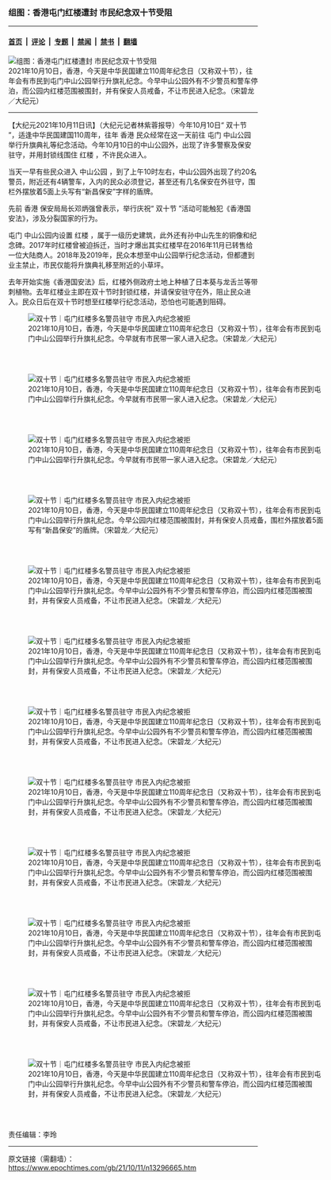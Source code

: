 ### 组图：香港屯门红楼遭封 市民纪念双十节受阻

---

#### [首页](../../../..?n13296665) &nbsp;|&nbsp; [评论](../../../../../epoch-comment?n13296665) &nbsp;|&nbsp; [专题](../../../../../epoch-special?n13296665) &nbsp;|&nbsp; [禁闻](../../../../../epoch-news?n13296665) &nbsp;|&nbsp; [禁书](../../../../../books?n13296665) &nbsp;|&nbsp; [翻墙](https://github.com/gfw-breaker/nogfw/blob/master/README.md?n13296665)


<div><img alt="组图：香港屯门红楼遭封 市民纪念双十节受阻" class="attachment-djy_600_400 size-djy_600_400 wp-post-image" src="https://i.epochtimes.com/assets/uploads/2021/10/id13296667-211010094859100311-600x400.jpg"/>
<div class="caption">
 2021年10月10日，香港，今天是中华民国建立110周年纪念日（又称双十节），往年会有市民到屯门中山公园举行升旗礼纪念。今早中山公园外有不少警员和警车停泊，而公园内红楼范围被围封，并有保安人员戒备，不让市民进入纪念。（宋碧龙／大纪元）
</div></div><hr/><div class="post_content" id="artbody" itemprop="articleBody">
 <!-- article content begin -->
 <p>
  【大纪元2021年10月11日讯】（大纪元记者林紫蓉报导）今年10月10日“
  <ok href="https://www.epochtimes.com/gb/tag/%E5%8F%8C%E5%8D%81%E8%8A%82.html">
   双十节
  </ok>
  ”，适逢中华民国建国110周年，往年
  <ok href="https://www.epochtimes.com/gb/tag/%E9%A6%99%E6%B8%AF.html">
   香港
  </ok>
  民众经常在这一天前往
  <ok href="https://www.epochtimes.com/gb/tag/%E5%B1%AF%E9%97%A8.html">
   屯门
  </ok>
  <ok href="https://www.epochtimes.com/gb/tag/%E4%B8%AD%E5%B1%B1%E5%85%AC%E5%9B%AD.html">
   中山公园
  </ok>
  举行升旗典礼等纪念活动。今年10月10日的中山公园外，出现了许多警察及保安驻守，并用封锁线围住
  <ok href="https://www.epochtimes.com/gb/tag/%E7%BA%A2%E6%A5%BC.html">
   红楼
  </ok>
  ，不许民众进入。
 </p>
 <p>
  当天一早有些民众进入
  <ok href="https://www.epochtimes.com/gb/tag/%E4%B8%AD%E5%B1%B1%E5%85%AC%E5%9B%AD.html">
   中山公园
  </ok>
  ，到了上午10时左右，中山公园外出现了约20名警员，附近还有4辆警车，入内的民众必须登记，甚至还有几名保安在外驻守，围栏外摆放着5面上头写有“新昌保安”字样的盾牌。
 </p>
 <p>
  先前
  <ok href="https://www.epochtimes.com/gb/tag/%E9%A6%99%E6%B8%AF.html">
   香港
  </ok>
  保安局局长邓炳强曾表示，举行庆祝“
  <ok href="https://www.epochtimes.com/gb/tag/%E5%8F%8C%E5%8D%81%E8%8A%82.html">
   双十节
  </ok>
  ”活动可能触犯《香港国安法》，涉及分裂国家的行为。
 </p>
 <p>
  <ok href="https://www.epochtimes.com/gb/tag/%E5%B1%AF%E9%97%A8.html">
   屯门
  </ok>
  中山公园内设置
  <ok href="https://www.epochtimes.com/gb/tag/%E7%BA%A2%E6%A5%BC.html">
   红楼
  </ok>
  ，属于一级历史建筑，此外还有孙中山先生的铜像和纪念碑。2017年时红楼曾被迫拆迁，当时才爆出其实红楼早在2016年11月已转售给一位大陆商人。2018年及2019年，民众本想至中山公园举行纪念活动，但都遭到业主禁止，市民仅能将升旗典礼移至附近的小草坪。
 </p>
 <p>
  去年开始实施《香港国安法》后，红楼外侧政府土地上种植了日本葵与龙舌兰等带刺植物。去年红楼业主即在双十节时封锁红楼，并请保安驻守在外，阻止民众进入。民众日后在双十节时想至红楼举行纪念活动，恐怕也可能遇到阻碍。
 </p>
 <figure aria-describedby="caption-attachment-13296668" class="wp-caption aligncenter" id="attachment_13296668" style="width: 600px">
  <ok href="https://i.epochtimes.com/assets/uploads/2021/10/id13296668-211010094906100311.jpg" target="_blank">
   <img alt="双十节｜屯门红楼多名警员驻守 市民入内纪念被拒" class="size-large wp-image-13296668" src="https://i.epochtimes.com/assets/uploads/2021/10/id13296668-211010094906100311-600x400.jpg" title="双十节｜屯门红楼多名警员驻守 市民入内纪念被拒"/>
  </ok>
  <br/><figcaption class="wp-caption-text" id="caption-attachment-13296668">
   2021年10月10日，香港，今天是中华民国建立110周年纪念日（又称双十节），往年会有市民到屯门中山公园举行升旗礼纪念。今早就有市民带一家人进入纪念。（宋碧龙／大纪元）
  </figcaption><br/>
 </figure><br/>
 <figure aria-describedby="caption-attachment-13296669" class="wp-caption aligncenter" id="attachment_13296669" style="width: 600px">
  <ok href="https://i.epochtimes.com/assets/uploads/2021/10/id13296669-211010094910100311.jpg" target="_blank">
   <img alt="双十节｜屯门红楼多名警员驻守 市民入内纪念被拒" class="size-large wp-image-13296669" src="https://i.epochtimes.com/assets/uploads/2021/10/id13296669-211010094910100311-600x401.jpg" title="双十节｜屯门红楼多名警员驻守 市民入内纪念被拒"/>
  </ok>
  <br/><figcaption class="wp-caption-text" id="caption-attachment-13296669">
   2021年10月10日，香港，今天是中华民国建立110周年纪念日（又称双十节），往年会有市民到屯门中山公园举行升旗礼纪念。今早就有市民带一家人进入纪念。（宋碧龙／大纪元）
  </figcaption><br/>
 </figure><br/>
 <figure aria-describedby="caption-attachment-13296670" class="wp-caption aligncenter" id="attachment_13296670" style="width: 600px">
  <ok href="https://i.epochtimes.com/assets/uploads/2021/10/id13296670-211010094939100311.jpg" target="_blank">
   <img alt="双十节｜屯门红楼多名警员驻守 市民入内纪念被拒" class="size-large wp-image-13296670" src="https://i.epochtimes.com/assets/uploads/2021/10/id13296670-211010094939100311-600x400.jpg" title="双十节｜屯门红楼多名警员驻守 市民入内纪念被拒"/>
  </ok>
  <br/><figcaption class="wp-caption-text" id="caption-attachment-13296670">
   2021年10月10日，香港，今天是中华民国建立110周年纪念日（又称双十节），往年会有市民到屯门中山公园举行升旗礼纪念。今早就有市民带一家人进入纪念。（宋碧龙／大纪元）
  </figcaption><br/>
 </figure><br/>
 <figure aria-describedby="caption-attachment-13296672" class="wp-caption aligncenter" id="attachment_13296672" style="width: 600px">
  <ok href="https://i.epochtimes.com/assets/uploads/2021/10/id13296672-211010094903100311.jpg" target="_blank">
   <img alt="双十节｜屯门红楼多名警员驻守 市民入内纪念被拒" class="size-large wp-image-13296672" src="https://i.epochtimes.com/assets/uploads/2021/10/id13296672-211010094903100311-600x400.jpg" title="双十节｜屯门红楼多名警员驻守 市民入内纪念被拒"/>
  </ok>
  <br/><figcaption class="wp-caption-text" id="caption-attachment-13296672">
   2021年10月10日，香港，今天是中华民国建立110周年纪念日（又称双十节），往年会有市民到屯门中山公园举行升旗礼纪念。今早公园内红楼范围被围封，并有保安人员戒备，围栏外摆放着5面写有“新昌保安”的盾牌。（宋碧龙／大纪元）
  </figcaption><br/>
 </figure><br/>
 <figure aria-describedby="caption-attachment-13296675" class="wp-caption aligncenter" id="attachment_13296675" style="width: 600px">
  <ok href="https://i.epochtimes.com/assets/uploads/2021/10/id13296675-211010094921100311.jpg" target="_blank">
   <img alt="双十节｜屯门红楼多名警员驻守 市民入内纪念被拒" class="size-large wp-image-13296675" src="https://i.epochtimes.com/assets/uploads/2021/10/id13296675-211010094921100311-600x400.jpg" title="双十节｜屯门红楼多名警员驻守 市民入内纪念被拒"/>
  </ok>
  <br/><figcaption class="wp-caption-text" id="caption-attachment-13296675">
   2021年10月10日，香港，今天是中华民国建立110周年纪念日（又称双十节），往年会有市民到屯门中山公园举行升旗礼纪念。今早中山公园外有不少警员和警车停泊，而公园内红楼范围被围封，并有保安人员戒备，不让市民进入纪念。（宋碧龙／大纪元）
  </figcaption><br/>
 </figure><br/>
 <figure aria-describedby="caption-attachment-13296677" class="wp-caption aligncenter" id="attachment_13296677" style="width: 600px">
  <ok href="https://i.epochtimes.com/assets/uploads/2021/10/id13296677-211010094946100311.jpg" target="_blank">
   <img alt="双十节｜屯门红楼多名警员驻守 市民入内纪念被拒" class="size-large wp-image-13296677" src="https://i.epochtimes.com/assets/uploads/2021/10/id13296677-211010094946100311-600x401.jpg" title="双十节｜屯门红楼多名警员驻守 市民入内纪念被拒"/>
  </ok>
  <br/><figcaption class="wp-caption-text" id="caption-attachment-13296677">
   2021年10月10日，香港，今天是中华民国建立110周年纪念日（又称双十节），往年会有市民到屯门中山公园举行升旗礼纪念。今早中山公园外有不少警员和警车停泊，而公园内红楼范围被围封，并有保安人员戒备，不让市民进入纪念。（宋碧龙／大纪元）
  </figcaption><br/>
 </figure><br/>
 <figure aria-describedby="caption-attachment-13296678" class="wp-caption aligncenter" id="attachment_13296678" style="width: 600px">
  <ok href="https://i.epochtimes.com/assets/uploads/2021/10/id13296678-211010094914100311.jpg" target="_blank">
   <img alt="双十节｜屯门红楼多名警员驻守 市民入内纪念被拒" class="size-large wp-image-13296678" src="https://i.epochtimes.com/assets/uploads/2021/10/id13296678-211010094914100311-600x400.jpg" title="双十节｜屯门红楼多名警员驻守 市民入内纪念被拒"/>
  </ok>
  <br/><figcaption class="wp-caption-text" id="caption-attachment-13296678">
   2021年10月10日，香港，今天是中华民国建立110周年纪念日（又称双十节），往年会有市民到屯门中山公园举行升旗礼纪念。今早中山公园外有不少警员和警车停泊，而公园内红楼范围被围封，并有保安人员戒备，不让市民进入纪念。（宋碧龙／大纪元）
  </figcaption><br/>
 </figure><br/>
 <figure aria-describedby="caption-attachment-13296679" class="wp-caption aligncenter" id="attachment_13296679" style="width: 600px">
  <ok href="https://i.epochtimes.com/assets/uploads/2021/10/id13296679-211010094917100311.jpg" target="_blank">
   <img alt="双十节｜屯门红楼多名警员驻守 市民入内纪念被拒" class="size-large wp-image-13296679" src="https://i.epochtimes.com/assets/uploads/2021/10/id13296679-211010094917100311-600x400.jpg" title="双十节｜屯门红楼多名警员驻守 市民入内纪念被拒"/>
  </ok>
  <br/><figcaption class="wp-caption-text" id="caption-attachment-13296679">
   2021年10月10日，香港，今天是中华民国建立110周年纪念日（又称双十节），往年会有市民到屯门中山公园举行升旗礼纪念。今早中山公园外有不少警员和警车停泊，而公园内红楼范围被围封，并有保安人员戒备，不让市民进入纪念。（宋碧龙／大纪元）
  </figcaption><br/>
 </figure><br/>
 <figure aria-describedby="caption-attachment-13296680" class="wp-caption aligncenter" id="attachment_13296680" style="width: 600px">
  <ok href="https://i.epochtimes.com/assets/uploads/2021/10/id13296680-211010094925100311.jpg" target="_blank">
   <img alt="双十节｜屯门红楼多名警员驻守 市民入内纪念被拒" class="size-large wp-image-13296680" src="https://i.epochtimes.com/assets/uploads/2021/10/id13296680-211010094925100311-600x400.jpg" title="双十节｜屯门红楼多名警员驻守 市民入内纪念被拒"/>
  </ok>
  <br/><figcaption class="wp-caption-text" id="caption-attachment-13296680">
   2021年10月10日，香港，今天是中华民国建立110周年纪念日（又称双十节），往年会有市民到屯门中山公园举行升旗礼纪念。今早中山公园外有不少警员和警车停泊，而公园内红楼范围被围封，并有保安人员戒备，不让市民进入纪念。（宋碧龙／大纪元）
  </figcaption><br/>
 </figure><br/>
 <figure aria-describedby="caption-attachment-13296681" class="wp-caption aligncenter" id="attachment_13296681" style="width: 600px">
  <ok href="https://i.epochtimes.com/assets/uploads/2021/10/id13296681-211010094928100311.jpg" target="_blank">
   <img alt="双十节｜屯门红楼多名警员驻守 市民入内纪念被拒" class="size-large wp-image-13296681" src="https://i.epochtimes.com/assets/uploads/2021/10/id13296681-211010094928100311-600x400.jpg" title="双十节｜屯门红楼多名警员驻守 市民入内纪念被拒"/>
  </ok>
  <br/><figcaption class="wp-caption-text" id="caption-attachment-13296681">
   2021年10月10日，香港，今天是中华民国建立110周年纪念日（又称双十节），往年会有市民到屯门中山公园举行升旗礼纪念。今早中山公园外有不少警员和警车停泊，而公园内红楼范围被围封，并有保安人员戒备，不让市民进入纪念。（宋碧龙／大纪元）
  </figcaption><br/>
 </figure><br/>
 <figure aria-describedby="caption-attachment-13296684" class="wp-caption aligncenter" id="attachment_13296684" style="width: 600px">
  <ok href="https://i.epochtimes.com/assets/uploads/2021/10/id13296684-211010094932100311.jpg" target="_blank">
   <img alt="双十节｜屯门红楼多名警员驻守 市民入内纪念被拒" class="size-large wp-image-13296684" src="https://i.epochtimes.com/assets/uploads/2021/10/id13296684-211010094932100311-600x400.jpg" title="双十节｜屯门红楼多名警员驻守 市民入内纪念被拒"/>
  </ok>
  <br/><figcaption class="wp-caption-text" id="caption-attachment-13296684">
   2021年10月10日，香港，今天是中华民国建立110周年纪念日（又称双十节），往年会有市民到屯门中山公园举行升旗礼纪念。今早中山公园外有不少警员和警车停泊，而公园内红楼范围被围封，并有保安人员戒备，不让市民进入纪念。（宋碧龙／大纪元）
  </figcaption><br/>
 </figure><br/>
 <figure aria-describedby="caption-attachment-13296685" class="wp-caption aligncenter" id="attachment_13296685" style="width: 600px">
  <ok href="https://i.epochtimes.com/assets/uploads/2021/10/id13296685-211010094936100311.jpg" target="_blank">
   <img alt="双十节｜屯门红楼多名警员驻守 市民入内纪念被拒" class="size-large wp-image-13296685" src="https://i.epochtimes.com/assets/uploads/2021/10/id13296685-211010094936100311-600x400.jpg" title="双十节｜屯门红楼多名警员驻守 市民入内纪念被拒"/>
  </ok>
  <br/><figcaption class="wp-caption-text" id="caption-attachment-13296685">
   2021年10月10日，香港，今天是中华民国建立110周年纪念日（又称双十节），往年会有市民到屯门中山公园举行升旗礼纪念。今早中山公园外有不少警员和警车停泊，而公园内红楼范围被围封，并有保安人员戒备，不让市民进入纪念。（宋碧龙／大纪元）
  </figcaption><br/>
 </figure><br/>
 <p>
  责任编辑：李玲
 </p>
 <!-- article content end -->
 <div id="below_article_ad">
 </div>
</div>


---

原文链接（需翻墙）：https://www.epochtimes.com/gb/21/10/11/n13296665.htm
